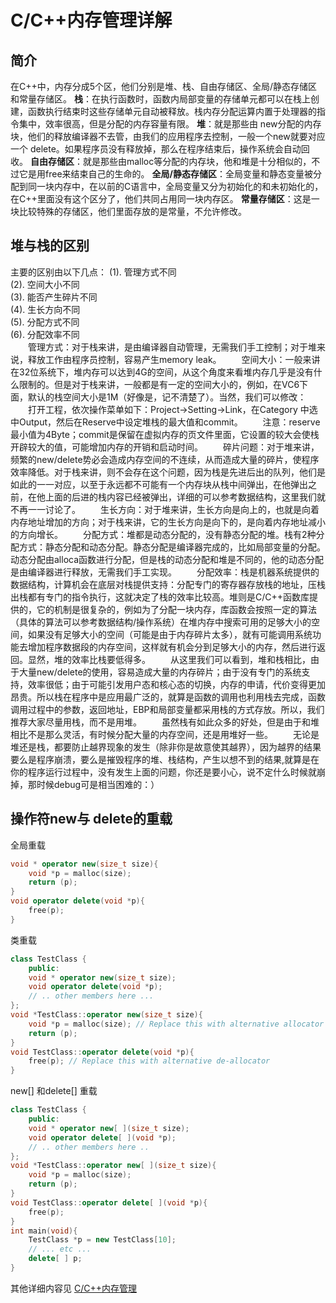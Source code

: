 # C/C++内存管理详解
## 简介
在C++中，内存分成5个区，他们分别是堆、栈、自由存储区、全局/静态存储区和常量存储区。
**栈**：在执行函数时，函数内局部变量的存储单元都可以在栈上创建，函数执行结束时这些存储单元自动被释放。栈内存分配运算内置于处理器的指令集中，效率很高，但是分配的内存容量有限。
**堆**：就是那些由 new分配的内存块，他们的释放编译器不去管，由我们的应用程序去控制，一般一个new就要对应一个 delete。如果程序员没有释放掉，那么在程序结束后，操作系统会自动回收。
**自由存储区**：就是那些由malloc等分配的内存块，他和堆是十分相似的，不过它是用free来结束自己的生命的。
**全局/静态存储区**：全局变量和静态变量被分配到同一块内存中，在以前的C语言中，全局变量又分为初始化的和未初始化的，在C++里面没有这个区分了，他们共同占用同一块内存区。
**常量存储区**：这是一块比较特殊的存储区，他们里面存放的是常量，不允许修改。
## 堆与栈的区别
主要的区别由以下几点：
(1). 管理方式不同  
(2). 空间大小不同  
(3). 能否产生碎片不同  
(4). 生长方向不同   
(5). 分配方式不同  
(6). 分配效率不同  
　　管理方式：对于栈来讲，是由编译器自动管理，无需我们手工控制；对于堆来说，释放工作由程序员控制，容易产生memory leak。
　　空间大小：一般来讲在32位系统下，堆内存可以达到4G的空间，从这个角度来看堆内存几乎是没有什么限制的。但是对于栈来讲，一般都是有一定的空间大小的，例如，在VC6下面，默认的栈空间大小是1M（好像是，记不清楚了）。当然，我们可以修改：
　　打开工程，依次操作菜单如下：Project->Setting->Link，在Category 中选中Output，然后在Reserve中设定堆栈的最大值和commit。
　　注意：reserve最小值为4Byte；commit是保留在虚拟内存的页文件里面，它设置的较大会使栈开辟较大的值，可能增加内存的开销和启动时间。
　　碎片问题：对于堆来讲，频繁的new/delete势必会造成内存空间的不连续，从而造成大量的碎片，使程序效率降低。对于栈来讲，则不会存在这个问题，因为栈是先进后出的队列，他们是如此的一一对应，以至于永远都不可能有一个内存块从栈中间弹出，在他弹出之前，在他上面的后进的栈内容已经被弹出，详细的可以参考数据结构，这里我们就不再一一讨论了。
　　生长方向：对于堆来讲，生长方向是向上的，也就是向着内存地址增加的方向；对于栈来讲，它的生长方向是向下的，是向着内存地址减小的方向增长。
　　分配方式：堆都是动态分配的，没有静态分配的堆。栈有2种分配方式：静态分配和动态分配。静态分配是编译器完成的，比如局部变量的分配。动态分配由alloca函数进行分配，但是栈的动态分配和堆是不同的，他的动态分配是由编译器进行释放，无需我们手工实现。
　　分配效率：栈是机器系统提供的数据结构，计算机会在底层对栈提供支持：分配专门的寄存器存放栈的地址，压栈出栈都有专门的指令执行，这就决定了栈的效率比较高。堆则是C/C++函数库提供的，它的机制是很复杂的，例如为了分配一块内存，库函数会按照一定的算法（具体的算法可以参考数据结构/操作系统）在堆内存中搜索可用的足够大小的空间，如果没有足够大小的空间（可能是由于内存碎片太多），就有可能调用系统功能去增加程序数据段的内存空间，这样就有机会分到足够大小的内存，然后进行返回。显然，堆的效率比栈要低得多。
　　从这里我们可以看到，堆和栈相比，由于大量new/delete的使用，容易造成大量的内存碎片；由于没有专门的系统支持，效率很低；由于可能引发用户态和核心态的切换，内存的申请，代价变得更加昂贵。所以栈在程序中是应用最广泛的，就算是函数的调用也利用栈去完成，函数调用过程中的参数，返回地址，EBP和局部变量都采用栈的方式存放。所以，我们推荐大家尽量用栈，而不是用堆。
　　虽然栈有如此众多的好处，但是由于和堆相比不是那么灵活，有时候分配大量的内存空间，还是用堆好一些。
　　无论是堆还是栈，都要防止越界现象的发生（除非你是故意使其越界），因为越界的结果要么是程序崩溃，要么是摧毁程序的堆、栈结构，产生以想不到的结果,就算是在你的程序运行过程中，没有发生上面的问题，你还是要小心，说不定什么时候就崩掉，那时候debug可是相当困难的：）  
## 操作符new与 delete的重载
全局重载  

```c++
void * operator new(size_t size){
    void *p = malloc(size);
    return (p);
}
void operator delete(void *p){
    free(p);
}
```

类重载

```c++
class TestClass {
    public:
    void * operator new(size_t size);
    void operator delete(void *p);
    // .. other members here ...
};
void *TestClass::operator new(size_t size){
    void *p = malloc(size); // Replace this with alternative allocator
    return (p);
}
void TestClass::operator delete(void *p){
    free(p); // Replace this with alternative de-allocator
}
```

new[] 和delete[] 重载

```c++
class TestClass {
    public:
    void * operator new[ ](size_t size);
    void operator delete[ ](void *p);
    // .. other members here ..
};
void *TestClass::operator new[ ](size_t size){
    void *p = malloc(size);
    return (p);
}
void TestClass::operator delete[ ](void *p){
    free(p);
}
int main(void){
    TestClass *p = new TestClass[10];
    // ... etc ...
    delete[ ] p;
}
```

其他详细内容见 [C/C++内存管理](http://chenqx.github.io/2014/09/25/Cpp-Memory-Management/)